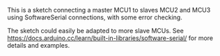 This is a sketch connecting a master MCU1 to slaves MCU2 and MCU3 using SoftwareSerial connections, with some error checking.<p> The sketch could easily be adapted to more slave MCUs.
See https://docs.arduino.cc/learn/built-in-libraries/software-serial/ for more details and examples.
